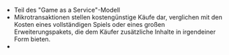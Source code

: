 - Teil des "Game as a Service"-Modell
- Mikrotransaktionen stellen kostengünstige Käufe dar, verglichen mit den Kosten eines vollständigen Spiels oder eines großen Erweiterungspakets, die dem Käufer zusätzliche Inhalte in irgendeiner Form bieten.
- 